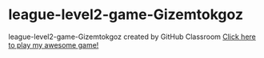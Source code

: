 # league-level2-game-Gizemtokgoz
league-level2-game-Gizemtokgoz created by GitHub Classroom
<a href="https://github.com/League-level2-student/league-level2-game-Gizemtokgoz/blob/master/WonkaWorld.jar?raw=true">Click here to play my awesome game!</a>
